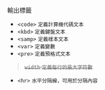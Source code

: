 輸出標籤
- `<code>` <small>定義計算機代碼文本</small>
- `<kbd>` <small>定義鍵盤文本</small>
- `<samp>` <small>定義樣本文本</small>
- `<var>` <small>定義變數</small>
- `<pre>` <small>定義預格式文本</small>

><s>`width` <small>定義每行的最大字符數</small></s>
- `<hr>` <small>水平分隔線，可用於分隔內容</small>
